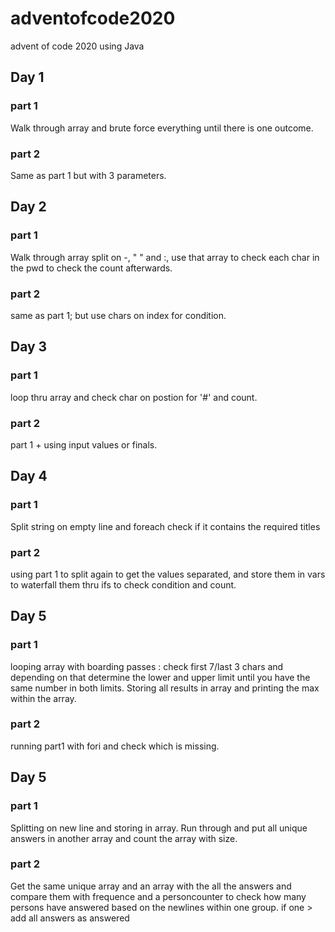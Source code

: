 # adventofcode2020
advent of code 2020
using Java

## Day 1
### part 1
Walk through array and brute force everything until there is one outcome.
### part 2
Same as part 1 but with 3 parameters.

## Day 2
### part 1
Walk through array split on -, " " and :, use that array to check each char in the pwd to check the count afterwards.
### part 2
same as part 1; but use chars on index for condition.

## Day 3
### part 1
loop thru array and check char on postion for '#' and count.
### part 2
part 1 + using input values or finals.

## Day 4
### part 1
Split string on empty line and foreach check if it contains the required titles
### part 2
using part 1 to split again to get the values separated, and store them in vars to waterfall them thru ifs to check condition and count.

## Day 5
### part 1
looping array with boarding passes : check first 7/last 3 chars and depending on that determine the lower and upper limit until you have the same number in both limits. Storing all results in array and printing the max within the array.
### part 2
running part1 with fori and check which is missing.

## Day 5
### part 1
Splitting on new line and storing in array. Run through and put all unique answers in another array and count the array with size.
### part 2
Get the same unique array and an array with the all the answers and compare them with frequence and a personcounter to check how many persons have answered based on the newlines within one group. if one > add all answers as answered
